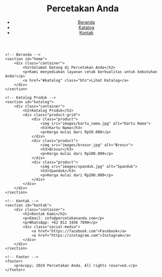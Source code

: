 <!DOCTYPE html>
<html lang="id">
<head>
    <meta charset="UTF-8">
    <meta name="viewport" content="width=device-width, initial-scale=1.0">
    <title>Website Percetakan Anda</title>
    <link rel="stylesheet" href="style.css">
</head>
<body>
    <!-- Header -->
    <header>
        <div class="container">
            <h1>Percetakan Anda</h1>
            <nav>
                <ul>
                    <li><a href="#home">Beranda</a></li>
                    <li><a href="#katalog">Katalog</a></li>
                    <li><a href="#kontak">Kontak</a></li>
                </ul>
            </nav>
        </div>
    </header>

    <!-- Beranda -->
    <section id="home">
        <div class="container">
            <h2>Selamat Datang di Percetakan Anda</h2>
            <p>Kami menyediakan layanan cetak berkualitas untuk kebutuhan Anda!</p>
            <a href="#katalog" class="btn">Lihat Katalog</a>
        </div>
    </section>

    <!-- Katalog Produk -->
    <section id="katalog">
        <div class="container">
            <h2>Katalog Produk</h2>
            <div class="product-grid">
                <div class="product">
                    <img src="images/kartu_nama.jpg" alt="Kartu Nama">
                    <h3>Kartu Nama</h3>
                    <p>Harga mulai dari Rp50.000</p>
                </div>
                <div class="product">
                    <img src="images/brosur.jpg" alt="Brosur">
                    <h3>Brosur</h3>
                    <p>Harga mulai dari Rp100.000</p>
                </div>
                <div class="product">
                    <img src="images/spanduk.jpg" alt="Spanduk">
                    <h3>Spanduk</h3>
                    <p>Harga mulai dari Rp200.000</p>
                </div>
            </div>
        </div>
    </section>

    <!-- Kontak -->
    <section id="kontak">
        <div class="container">
            <h2>Kontak Kami</h2>
            <p>Email: info@percetakananda.com</p>
            <p>WhatsApp: +62 812 3456 7890</p>
            <div class="social-media">
                <a href="https://facebook.com">Facebook</a>
                <a href="https://instagram.com">Instagram</a>
            </div>
        </div>
    </section>

    <!-- Footer -->
    <footer>
        <p>&copy; 2024 Percetakan Anda. All rights reserved.</p>
    </footer>
</body>
</html>
